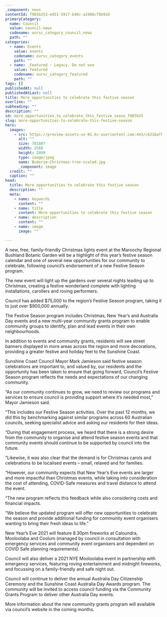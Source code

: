 ```yaml
---
_component: news
contentId: f985b253-ed51-5917-b40c-a2486cf8b92d
primaryCategory:
  name: Council
  value: council-news
  codename: oursc_category_council_news
  path: ""
categories:
  - name: Events
    value: events
    codename: oursc_category_events
    path: ""
  - name: _Featured - Legacy. Do not use
    value: featured
    codename: oursc_category_featured
    path: ""
tags: []
publishedAt: null
publishedAtLast: null
title: More opportunities to celebrate this festive season
overline: ""
subheading: ""
description: ""
id: more_opportunities_to_celebrate_this_festive_seaso_f985b25
slug: more-opportunities-to-celebrate-this-festive-season
hero:
  images:
    - src: https://preview-assets-us-01.kc-usercontent.com:443/c631baf8-1b46-001f-580c-d0001b68b4a8/f8c50430-cfa1-49e3-8263-9994bff399f8/Buderim-Christmas-tree-scaled.jpg
      alt: ""
      size: 781887
      width: 2560
      height: 2099
      type: image/jpeg
      name: Buderim-Christmas-tree-scaled.jpg
      _component: image
  credit: ""
  caption: ""
head:
  title: More opportunities to celebrate this festive season
  description: ""
  meta:
    - name: keywords
      content: ""
    - name: title
      content: More opportunities to celebrate this festive season
    - name: description
      content: ""
    - name: image
      image: ""

---
```

A new, free, family-friendly Christmas lights event at the Maroochy Regional Bushland Botanic Garden will be a highlight of this year’s festive season calendar and one of several new opportunities for our community to celebrate, following council’s endorsement of a new Festive Season program.

The new event will light up the gardens over several nights leading up to Christmas, creating a festive wonderland complete with lighting installations, carollers and roving performers.

Council has added $75,000 to the region’s Festive Season program, taking it to just over $900,000 annually.

The Festive Season program includes Christmas, New Year’s and Australia Day events and a new multi-year community grants program to enable community groups to identify, plan and lead events in their own neighbourhoods.

In addition to events and community grants, residents will see street banners displayed in more areas across the region and more decorations, providing a greater festive and holiday feel to the Sunshine Coast.

Sunshine Coast Council Mayor Mark Jamieson said festive season celebrations are important to, and valued by, our residents and the opportunity has been taken to ensure that going forward, Council’s Festive Season program reflects the needs and expectations of our changing community.

“As our community continues to grow, we need to review our programs and services to ensure council is providing support where it’s needed most,” Mayor Jamieson said.

“This includes our Festive Season activities. Over the past 12 months, we did this by benchmarking against similar programs across 60 Australian councils, seeking specialist advice and asking our residents for their ideas.

“During that engagement process, we heard that there is a strong desire from the community to organise and attend festive season events and that community events should continue to be supported by council into the future.

“Likewise, it was also clear that the demand is for Christmas carols and celebrations to be localised events – small, relaxed and for families.

“However, our community expects that New Year’s Eve events are larger and more impactful than Christmas events, while taking into consideration the cost of attending, COVID-Safe measures and travel distance to attend the event.

“The new program reflects this feedback while also considering costs and financial impacts.

“We believe the updated program will offer new opportunities to celebrate the season and provide additional funding for community event organisers wanting to bring their fresh ideas to life.”

New Year’s Eve 2021 will feature 8.30pm fireworks at Caloundra, Mooloolaba and Coolum (managed by council in consultation with emergency services and community event organisers and dependent on COVID Safe planning requirements).

Council will also deliver a 2021 NYE Mooloolaba event in partnership with emergency services, featuring roving entertainment and midnight fireworks, and focussing on a family-friendly and safe night out.

Council will continue to deliver the annual Australia Day Citizenship Ceremony and the Sunshine Coast Australia Day Awards program. The community will be invited to access council funding via the Community Grants Program to deliver other Australia Day events.

More information about the new community grants program will available via council’s website in the coming months.
